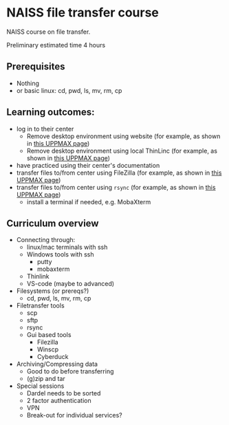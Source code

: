 # NAISS file transfer course

NAISS course on file transfer.

Preliminary estimated time 4 hours

## Prerequisites

- Nothing
- or basic linux: cd, pwd, ls, mv, rm, cp

## Learning outcomes:

- log in to their center
    - Remove desktop environment using website (for example, as shown in [this UPPMAX page](https://docs.uppmax.uu.se/getting_started/login_rackham_remote_desktop_website/))
    - Remove desktop environment using local ThinLinc (for example, as shown in [this UPPMAX page](https://docs.uppmax.uu.se/getting_started/login_rackham_remote_desktop_local_thinlinc_client/))
- have practiced using their center's documentation
- transfer files to/from center using FileZilla (for example, as shown in [this UPPMAX page](https://docs.uppmax.uu.se/software/rackham_file_transfer_using_filezilla/))
- transfer files to/from center using `rsync` (for example, as shown in [this UPPMAX page](https://docs.uppmax.uu.se/software/rsync_on_rackham/))  
    - install a terminal if needed, e.g. MobaXterm

## Curriculum overview
- Connecting through:
    - linux/mac terminals with ssh 
    - Windows tools with ssh
        - putty 
        - mobaxterm 
    - Thinlink 
    - VS-code (maybe to advanced) 
- Filesystems (or prereqs?)
    - cd, pwd, ls, mv, rm, cp
- Filetransfer tools 
  - scp 
  - sftp 
  - rsync 
  - Gui based tools 
      - Filezilla 
      - Winscp 
      - Cyberduck 
- Archiving/Compressing data
    - Good to do before transferring
    - (g)zip and tar
- Special sessions 
    - Dardel needs to be sorted 
    - 2 factor authentication 
    - VPN 
    - Break-out for individual services?
